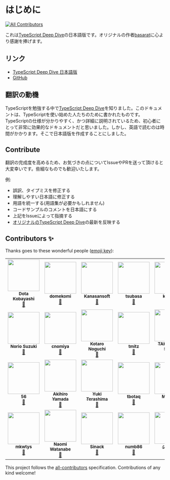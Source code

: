 # はじめに
<!-- ALL-CONTRIBUTORS-BADGE:START - Do not remove or modify this section -->
[![All Contributors](https://img.shields.io/badge/all_contributors-27-orange.svg?style=flat-square)](#contributors-)
<!-- ALL-CONTRIBUTORS-BADGE:END -->

これは[TypeScript Deep Dive](https://basarat.gitbooks.io/typescript/)の日本語版です。オリジナルの作者[basarat](https://github.com/basarat)に心より感謝を捧げます。

## リンク

* [TypeScript Deep Dive 日本語版](https://typescript-jp.gitbook.io/deep-dive/getting-started)
* [GitHub](https://github.com/yohamta/typescript-book-jp/)

## 翻訳の動機

TypeScriptを勉強する中で[TypeScript Deep Dive](https://github.com/basarat/typescript-book/)を知りました。このドキュメントは、TypeScriptを使い始めた人たちのために書かれたものです。TypeScriptの仕様が分かりやすく、かつ詳細に説明されているため、初心者にとって非常に効果的なドキュメントだと思いました。しかし、英語で読むのは時間がかかります。そこで日本語版を作成することにしました。

## Contribute

翻訳の完成度を高めるため、お気づきの点についてIssueやPRを送って頂けると大変幸いです。些細なものでも歓迎いたします。

例:

* 誤訳、タイプミスを修正する
* 理解しやすい日本語に修正する
* 用語を統一する\(用語集が必要かもしれません\)
* コードサンプルのコメントを日本語にする
* 上記をIssueによって指摘する
* [オリジナルのTypeScript Deep Dive](https://github.com/basarat/typescript-book/)の最新を反映する


## Contributors ✨

Thanks goes to these wonderful people ([emoji key](https://allcontributors.org/docs/en/emoji-key)):

<!-- ALL-CONTRIBUTORS-LIST:START - Do not remove or modify this section -->
<!-- prettier-ignore-start -->
<!-- markdownlint-disable -->
<table>
  <tr>
    <td align="center"><a href="https://github.com/DotaKobayashi"><img src="https://avatars3.githubusercontent.com/u/1092564?v=4" width="100px;" alt=""/><br /><sub><b>Dota Kobayashi</b></sub></a><br /><a href="https://github.com/yohamta/typescript-book-jp/commits?author=DotaKobayashi" title="Documentation">📖</a></td>
    <td align="center"><a href="https://github.com/domekomi"><img src="https://avatars2.githubusercontent.com/u/40785264?v=4" width="100px;" alt=""/><br /><sub><b>domekomi</b></sub></a><br /><a href="https://github.com/yohamta/typescript-book-jp/commits?author=domekomi" title="Documentation">📖</a></td>
    <td align="center"><a href="http://www.kanasansoft.com/"><img src="https://avatars1.githubusercontent.com/u/44207?v=4" width="100px;" alt=""/><br /><sub><b>Kanasansoft</b></sub></a><br /><a href="https://github.com/yohamta/typescript-book-jp/commits?author=Kanasansoft" title="Documentation">📖</a></td>
    <td align="center"><a href="https://github.com/tsubasa"><img src="https://avatars0.githubusercontent.com/u/1013588?v=4" width="100px;" alt=""/><br /><sub><b>tsubasa</b></sub></a><br /><a href="https://github.com/yohamta/typescript-book-jp/commits?author=tsubasa" title="Documentation">📖</a></td>
    <td align="center"><a href="https://github.com/kazuau"><img src="https://avatars1.githubusercontent.com/u/3702151?v=4" width="100px;" alt=""/><br /><sub><b>kazuau</b></sub></a><br /><a href="https://github.com/yohamta/typescript-book-jp/commits?author=kazuau" title="Documentation">📖</a></td>
    <td align="center"><a href="https://github.com/szk0u"><img src="https://avatars1.githubusercontent.com/u/27814360?v=4" width="100px;" alt=""/><br /><sub><b>szk0u</b></sub></a><br /><a href="https://github.com/yohamta/typescript-book-jp/commits?author=szk0u" title="Documentation">📖</a></td>
    <td align="center"><a href="https://pandanoir.net"><img src="https://avatars2.githubusercontent.com/u/2884499?v=4" width="100px;" alt=""/><br /><sub><b>Naoto Ikuno</b></sub></a><br /><a href="https://github.com/yohamta/typescript-book-jp/commits?author=pandanoir" title="Documentation">📖</a></td>
  </tr>
  <tr>
    <td align="center"><a href="http://suzuki.tdiary.net/"><img src="https://avatars2.githubusercontent.com/u/10488?v=4" width="100px;" alt=""/><br /><sub><b>Norio Suzuki</b></sub></a><br /><a href="https://github.com/yohamta/typescript-book-jp/commits?author=suzuki" title="Documentation">📖</a></td>
    <td align="center"><a href="https://github.com/cnomiya"><img src="https://avatars2.githubusercontent.com/u/332808?v=4" width="100px;" alt=""/><br /><sub><b>cnomiya</b></sub></a><br /><a href="https://github.com/yohamta/typescript-book-jp/commits?author=cnomiya" title="Documentation">📖</a></td>
    <td align="center"><a href="http://enk.hatenablog.com/archive/category/%E3%82%BD%E3%83%95%E3%83%88%E3%82%A6%E3%82%A7%E3%82%A2"><img src="https://avatars2.githubusercontent.com/u/1446527?v=4" width="100px;" alt=""/><br /><sub><b>Kotaro Noguchi</b></sub></a><br /><a href="https://github.com/yohamta/typescript-book-jp/commits?author=ko-noguchi" title="Documentation">📖</a></td>
    <td align="center"><a href="http://mononofu.hatenablog.com/"><img src="https://avatars3.githubusercontent.com/u/28998?v=4" width="100px;" alt=""/><br /><sub><b>tmitz</b></sub></a><br /><a href="https://github.com/yohamta/typescript-book-jp/commits?author=tmitz" title="Documentation">📖</a></td>
    <td align="center"><a href="https://shuuji3.xyz"><img src="https://avatars0.githubusercontent.com/u/1425259?v=4" width="100px;" alt=""/><br /><sub><b>TAKAHASHI Shuuji</b></sub></a><br /><a href="https://github.com/yohamta/typescript-book-jp/commits?author=shuuji3" title="Documentation">📖</a></td>
    <td align="center"><a href="https://gitlab.com/gyo"><img src="https://avatars0.githubusercontent.com/u/35870680?v=4" width="100px;" alt=""/><br /><sub><b>Gyo Tamura</b></sub></a><br /><a href="https://github.com/yohamta/typescript-book-jp/commits?author=t-gyo" title="Documentation">📖</a></td>
    <td align="center"><a href="https://haskell.e-bigmoon.com/"><img src="https://avatars3.githubusercontent.com/u/24648398?v=4" width="100px;" alt=""/><br /><sub><b>Shinya Yamaguchi</b></sub></a><br /><a href="https://github.com/yohamta/typescript-book-jp/commits?author=waddlaw" title="Documentation">📖</a></td>
  </tr>
  <tr>
    <td align="center"><a href="https://github.com/kg0r0"><img src="https://avatars0.githubusercontent.com/u/33596117?v=4" width="100px;" alt=""/><br /><sub><b>56</b></sub></a><br /><a href="https://github.com/yohamta/typescript-book-jp/commits?author=kg0r0" title="Documentation">📖</a></td>
    <td align="center"><a href="https://github.com/akihiro117"><img src="https://avatars0.githubusercontent.com/u/35517210?v=4" width="100px;" alt=""/><br /><sub><b>Akihiro Yamada</b></sub></a><br /><a href="https://github.com/yohamta/typescript-book-jp/commits?author=akihiro117" title="Documentation">📖</a></td>
    <td align="center"><a href="https://y-temp4.com"><img src="https://avatars0.githubusercontent.com/u/13657589?v=4" width="100px;" alt=""/><br /><sub><b>Yuki Terashima</b></sub></a><br /><a href="https://github.com/yohamta/typescript-book-jp/commits?author=y-temp4" title="Documentation">📖</a></td>
    <td align="center"><a href="https://github.com/tbotaq"><img src="https://avatars1.githubusercontent.com/u/140096?v=4" width="100px;" alt=""/><br /><sub><b>tbotaq</b></sub></a><br /><a href="https://github.com/yohamta/typescript-book-jp/commits?author=tbotaq" title="Documentation">📖</a></td>
    <td align="center"><a href="https://munieru.jp"><img src="https://avatars2.githubusercontent.com/u/20086673?v=4" width="100px;" alt=""/><br /><sub><b>Munieru</b></sub></a><br /><a href="https://github.com/yohamta/typescript-book-jp/commits?author=munierujp" title="Documentation">📖</a></td>
    <td align="center"><a href="https://about.hellorusk.net"><img src="https://avatars2.githubusercontent.com/u/36184621?v=4" width="100px;" alt=""/><br /><sub><b>Kaito Sugimoto</b></sub></a><br /><a href="https://github.com/yohamta/typescript-book-jp/commits?author=7ma7X" title="Documentation">📖</a></td>
    <td align="center"><a href="https://github.com/jmblog"><img src="https://avatars0.githubusercontent.com/u/86085?v=4" width="100px;" alt=""/><br /><sub><b>Yoshihide Jimbo</b></sub></a><br /><a href="https://github.com/yohamta/typescript-book-jp/commits?author=jmblog" title="Documentation">📖</a></td>
  </tr>
  <tr>
    <td align="center"><a href="https://twitter.com/mkwtys"><img src="https://avatars1.githubusercontent.com/u/5453675?v=4" width="100px;" alt=""/><br /><sub><b>mkwtys</b></sub></a><br /><a href="https://github.com/yohamta/typescript-book-jp/commits?author=mkwtys" title="Documentation">📖</a></td>
    <td align="center"><a href="https://www.napoleon-na.com"><img src="https://avatars0.githubusercontent.com/u/4202537?v=4" width="100px;" alt=""/><br /><sub><b>Naomi Watanabe</b></sub></a><br /><a href="https://github.com/yohamta/typescript-book-jp/commits?author=napoleon-na" title="Documentation">📖</a></td>
    <td align="center"><a href="http://sinack.com"><img src="https://avatars3.githubusercontent.com/u/1048112?v=4" width="100px;" alt=""/><br /><sub><b>Sinack</b></sub></a><br /><a href="https://github.com/yohamta/typescript-book-jp/commits?author=sinack" title="Documentation">📖</a></td>
    <td align="center"><a href="https://numb86.net/"><img src="https://avatars1.githubusercontent.com/u/16703337?v=4" width="100px;" alt=""/><br /><sub><b>numb86</b></sub></a><br /><a href="https://github.com/yohamta/typescript-book-jp/commits?author=numb86" title="Documentation">📖</a></td>
    <td align="center"><a href="https://nagoya-benkyokai.com"><img src="https://avatars1.githubusercontent.com/u/2564871?v=4" width="100px;" alt=""/><br /><sub><b>シュール</b></sub></a><br /><a href="https://github.com/yohamta/typescript-book-jp/commits?author=shule517" title="Documentation">📖</a></td>
    <td align="center"><a href="http://www.nhiro.org/"><img src="https://avatars2.githubusercontent.com/u/315198?v=4" width="100px;" alt=""/><br /><sub><b>NISHIO Hirokazu</b></sub></a><br /><a href="https://github.com/yohamta/typescript-book-jp/commits?author=nishio" title="Documentation">📖</a></td>
  </tr>
</table>

<!-- markdownlint-enable -->
<!-- prettier-ignore-end -->
<!-- ALL-CONTRIBUTORS-LIST:END -->

This project follows the [all-contributors](https://github.com/all-contributors/all-contributors) specification. Contributions of any kind welcome!